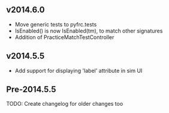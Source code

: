 
v2014.6.0
---------
* Move generic tests to pyfrc.tests
* IsEnabled() is now IsEnabled(tm), to match other signatures
* Addition of PracticeMatchTestController

v2014.5.5
---------
* Add support for displaying 'label' attribute in sim UI 

Pre-2014.5.5
------------

TODO: Create changelog for older changes too

